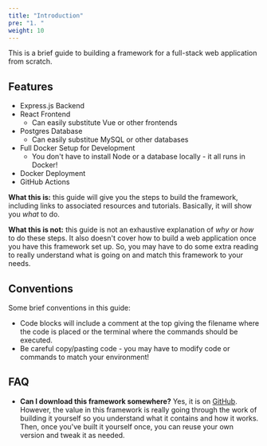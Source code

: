 ```yaml
---
title: "Introduction"
pre: "1. "
weight: 10
---
```


This is a brief guide to building a framework for a full-stack web application from scratch. 

## Features

* Express.js Backend
* React Frontend
  * Can easily substitute Vue or other frontends
* Postgres Database
  * Can easily substitue MySQL or other databases
* Full Docker Setup for Development
  * You don't have to install Node or a database locally - it all runs in Docker!
* Docker Deployment
* GitHub Actions

**What this is:** this guide will give you the steps to build the framework, including links to associated resources and tutorials. Basically, it will show you _what_ to do.

**What this is not:** this guide is not an exhaustive explanation of _why_ or _how_ to do these steps. It also doesn't cover how to build a web application once you have this framework set up. So, you may have to do some extra reading to really understand what is going on and match this framework to your needs.

## Conventions

Some brief conventions in this guide:

* Code blocks will include a comment at the top giving the filename where the code is placed or the terminal where the commands should be executed.
* Be careful copy/pasting code - you may have to modify code or commands to match your environment! 

## FAQ

* **Can I download this framework somewhere?** Yes, it is on [GitHub](https://github.com/russfeld/fullstack). However, the value in this framework is really going through the work of building it yourself so you understand what it contains and how it works. Then, once you've built it yourself once, you can reuse your own version and tweak it as needed.
